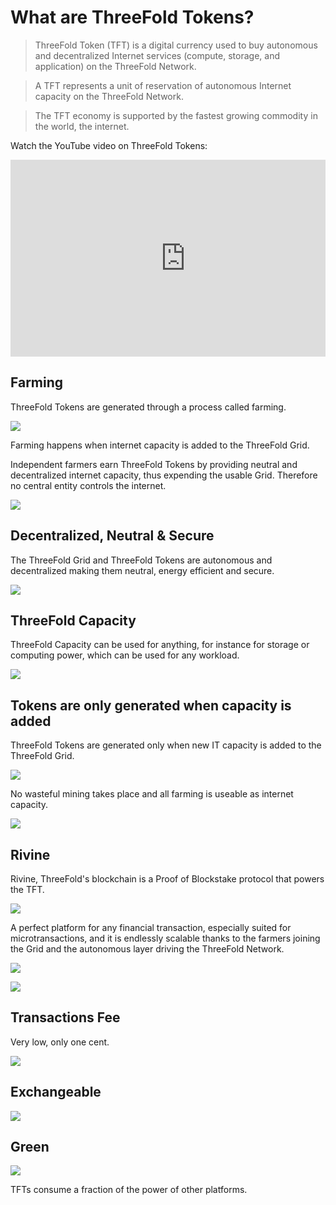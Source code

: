 # What are ThreeFold Tokens?

> ThreeFold Token (TFT) is a digital currency used to buy autonomous and decentralized Internet services (compute, storage, and application) on the ThreeFold Network.

> A TFT represents a unit of reservation of autonomous Internet capacity on the ThreeFold Network. 

> The TFT economy is supported by the fastest growing commodity in the world, the internet.

Watch the YouTube video on ThreeFold Tokens:

<div style="overflow:hidden;">
  <iframe width="560" height="315" src="https://www.youtube.com/embed/RJpI36DBXLE" frameborder="0" allow="accelerometer; autoplay; encrypted-media; gyroscope; picture-in-picture" allowfullscreen></iframe>
</div>


## Farming

ThreeFold Tokens are generated through a process called farming.

![](/img/farming-800.png)

Farming happens when internet capacity is added to the ThreeFold Grid.

Independent farmers earn ThreeFold Tokens by providing neutral and decentralized internet capacity, thus expending the usable Grid. Therefore no central entity controls the internet.

![](/img/no_central_entity-800.png)


## Decentralized, Neutral & Secure

The ThreeFold Grid and ThreeFold Tokens are autonomous and decentralized making them neutral, energy efficient and secure.

![](/img/decentralized_neutral_secure-800.png)


## ThreeFold Capacity

ThreeFold Capacity can be used for anything, for instance for storage or computing power, which can be used for any workload.

![](/img/used_for-800.png)


## Tokens are only generated when capacity is added

ThreeFold Tokens are generated only when new IT capacity is added to the ThreeFold Grid.

![](/img/only_when_new_capacity_is_added-800.png)

No wasteful mining takes place and all farming is useable as internet capacity.

![](/img/no_waste-800.png)

## Rivine

Rivine, ThreeFold's blockchain is a Proof of Blockstake protocol that powers the TFT. 

![](/img/rivine-800.png)

A perfect platform for any financial transaction, especially suited for microtransactions, and it is endlessly scalable thanks to the farmers joining the Grid and the autonomous layer driving the ThreeFold Network.

![](/img/perfect_platform-800.png)

![](/img/tft_can_be_used_for-800.png)


## Transactions Fee

Very low, only one cent.

![](/img/one_cent-800.png)


## Exchangeable

![](/img/exchangeable-800.png)


## Green

![](/img/green-800.png)

TFTs consume a fraction of the power of other platforms.


